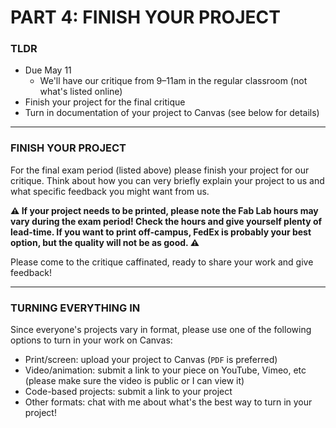 # PART 4: FINISH YOUR PROJECT

### TLDR  
* Due May 11  
  * We'll have our critique from 9–11am in the regular classroom (not what's listed online)  
* Finish your project for the final critique  
* Turn in documentation of your project to Canvas (see below for details)  

***

### FINISH YOUR PROJECT  
For the final exam period (listed above) please finish your project for our critique. Think about how you can very briefly explain your project to us and what specific feedback you might want from us.

**⚠️ If your project needs to be printed, please note the Fab Lab hours may vary during the exam period! Check the hours and give yourself plenty of lead-time. If you want to print off-campus, FedEx is probably your best option, but the quality will not be as good. ⚠️**

Please come to the critique caffinated, ready to share your work and give feedback!

***

### TURNING EVERYTHING IN  
Since everyone's projects vary in format, please use one of the following options to turn in your work on Canvas:  

* Print/screen: upload your project to Canvas (`PDF` is preferred)  
* Video/animation: submit a link to your piece on YouTube, Vimeo, etc (please make sure the video is public or I can view it)  
* Code-based projects: submit a link to your project  
* Other formats: chat with me about what's the best way to turn in your project!  

